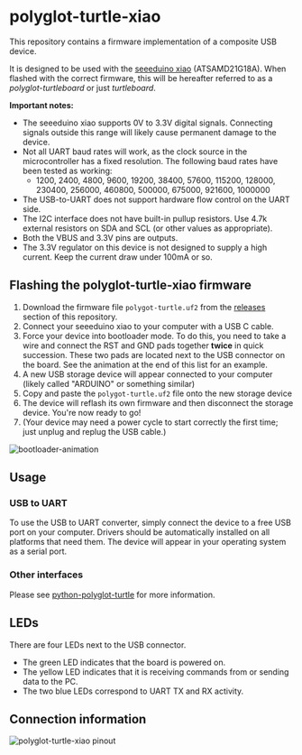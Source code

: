 # polyglot-turtle-xiao

This repository contains a firmware implementation of a composite USB device.

It is designed to be used with the [seeeduino xiao](http://wiki.seeedstudio.com/Seeeduino-XIAO/) (ATSAMD21G18A). When flashed with the correct firmware, this will be hereafter referred to as a *polyglot-turtleboard* or just *turtleboard*.

**Important notes:**

- The seeeduino xiao supports 0V to 3.3V digital signals. Connecting signals outside this range will likely cause permanent damage to the device.
- Not all UART baud rates will work, as the clock source in the microcontroller has a fixed resolution. The following baud rates have been tested as working:
    - 1200, 2400, 4800, 9600, 19200, 38400, 57600, 115200, 128000, 230400, 256000, 460800, 500000, 675000, 921600, 1000000
- The USB-to-UART does not support hardware flow control on the UART side.
- The I2C interface does not have built-in pullup resistors. Use 4.7k external resistors on SDA and SCL (or other values as appropriate).
- Both the VBUS and 3.3V pins are outputs.
- The 3.3V regulator on this device is not designed to supply a high current. Keep the current draw under 100mA or so.

## Flashing the polyglot-turtle-xiao firmware

1. Download the firmware file `polygot-turtle.uf2` from the [releases](https://github.com/jeremyherbert/polyglot-turtle-xiao/releases) section of this repository.
2. Connect your seeeduino xiao to your computer with a USB C cable.
3. Force your device into bootloader mode. To do this, you need to take a wire and connect the RST and GND pads together **twice** in quick succession. These two pads are located next to the USB connector on the board. See the animation at the end of this list for an example.
4. A new USB storage device will appear connected to your computer (likely called "ARDUINO" or something similar)
5. Copy and paste the `polygot-turtle.uf2` file onto the new storage device
6. The device will reflash its own firmware and then disconnect the storage device. You're now ready to go! 
7. (Your device may need a power cycle to start correctly the first time; just unplug and replug the USB cable.)

![bootloader-animation](https://files.seeedstudio.com/wiki/Seeeduino-XIAO/img/XIAO-reset.gif)

## Usage

### USB to UART
To use the USB to UART converter, simply connect the device to a free USB port on your computer. Drivers should be automatically installed on all platforms that need them. The device will appear in your operating system as a serial port.

### Other interfaces
Please see [python-polyglot-turtle](https://github.com/jeremyherbert/python-polyglot-turtle) for more information.

## LEDs

There are four LEDs next to the USB connector. 

- The green LED indicates that the board is powered on. 
- The yellow LED indicates that it is receiving commands from or sending data to the PC.
- The two blue LEDs correspond to UART TX and RX activity.

## Connection information

![polyglot-turtle-xiao pinout](https://i.imgur.com/ZsE1cej.png)